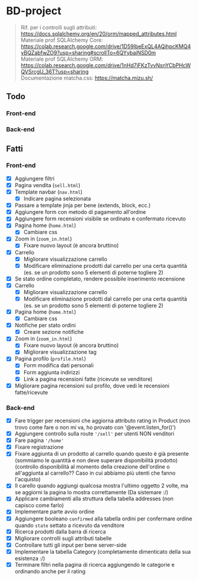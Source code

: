 # BD-project

> Rif. per i controlli sugli attributi: https://docs.sqlalchemy.org/en/20/orm/mapped_attributes.html \
> Materiale prof SQLAlchemy Core: https://colab.research.google.com/drive/1D59IbeExQL4AQihpcKMQ4yBQZabfwZO9?usp=sharing#scrollTo=6QYybaiNSD0m \
> Materiale prof SQLAlchemy ORM: https://colab.research.google.com/drive/1nHd7iFKzTvvNsnYCbPHcWQVSrcgU_36T?usp=sharing \
> Documentazione matcha.css: https://matcha.mizu.sh/

## Todo

### Front-end

### Back-end

## Fatti

### Front-end
- [x] Aggiungere filtri
- [x] Pagina vendita (`sell.html`)
- [x] Template navbar (`nav.html`)
    - [x] Indicare pagina selezionata
- [x] Passare a template jinja per bene (extends, block, ecc.)
- [x] Aggiungere form con metodo di pagamento all'ordine
- [x] Aggiungere form recensioni visibile se ordinato e confermato ricevuto
- [x] Pagina home (`home.html`)
    - [x] Cambiare css
- [x] Zoom in (`zoom_in.html`)
    - [x] Fixare nuovo layout (è ancora bruttino)
- [x] Carrello
    - [x] Migliorare visualizzazione carrello
    - [x] Modificare eliminazione prodotti dal carrello per una certa quantità (es. se un prodotto sono 5 elementi di poterne togliere 2)
- [x] Se stato ordine completato, rendere possibile inserimento recensione
- [x] Carrello
    - [x] Migliorare visualizzazione carrello
    - [x] Modificare eliminazione prodotti dal carrello per una certa quantità (es. se un prodotto sono 5 elementi di poterne togliere 2)
- [x] Pagina home (`home.html`)
    - [x] Cambiare css
- [x] Notifiche per stato ordini
    - [x] Creare sezione notifiche
- [x] Zoom in (`zoom_in.html`)
    - [x] Fixare nuovo layout (è ancora bruttino)
    - [x] Migliorare visualizzazione tag
- [x] Pagina profilo (`profile.html`)
    - [x] Form modifica dati personali
    - [x] Form aggiunta indirizzi
    - [x] Link a pagina recensioni fatte (ricevute se venditore)
- [x] Migliorare pagina recensioni sul profilo, dove vedi le recensioni fatte/ricevute

### Back-end
- [x] Fare trigger per recensioni che aggiorna attributo rating in Product (non trovo come fare o non mi va, ho provato con '@event.listen_for()')
- [x] Aggiungere controllo sulla route `'/sell'` per utenti NON venditori
- [x] Fare pagina `'/home'`
- [x] Fixare registrazione
- [x] Fixare aggiunta di un prodotto al carrello quando questo è già presente (sommiamo le quantità e non deve superare disponibilità prodotto)
        (controllo disponibilità al momento della creazione dell'ordine o all'aggiunta al carrello?? Caso in cui abbiamo più utenti che fanno l'acquisto)
- [x] Il carello quando aggiungi qualcosa mostra l'ultimo oggetto 2 volte, ma se aggiorni la pagina lo mostra correttamente (Da sistemare :/)
- [x] Applicare cambiamenti alla struttura della tabella addresses (non capisco come farlo)
- [x] Implementare parte avvio ordine
- [x] Aggiungere booleano `confirmed` alla tabella ordini per confermare ordine quando `state` settato a ricevuto da venditore
- [x] Ricerca prodotti dalla barra di ricerca
- [x] Migliorare controlli sugli attributi tabelle
- [x] Controllare tutti gli input per bene server-side
- [x] Implementare la tabella Category (completamente dimenticato della sua esistenza :/)
- [x] Terminare filtri nella pagina di ricerca aggiungendo le categorie e ordinando anche per il rating
